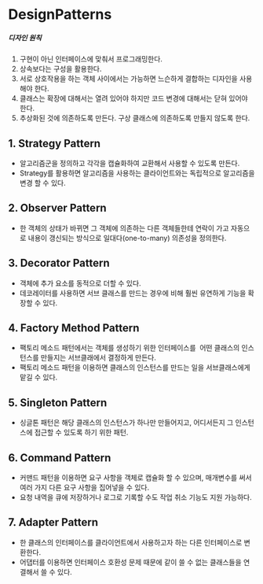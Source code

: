 # DesignPatterns

##### 디자인 원칙 #####
1. 구현이 아닌 인터페이스에 맞춰서 프로그래밍한다.
2. 상속보다는 구성을 활용한다.
3. 서로 상호작용을 하는 객체 사이에서는 가능하면 느슨하게 결합하는 디자인을 사용해야 한다.
4. 클래스는 확장에 대해서는 열려 있어야 하지만 코드 변경에 대해서는 닫혀 있어야 한다.
5. 추상화된 것에 의존하도록 만든다. 구상 클래스에 의존하도록 만들지 않도록 한다.

## 1. Strategy Pattern
  - 알고리즘군을 정의하고 각각을 캡슐화하여 교환해서 사용할 수 있도록 만든다.
  - Strategy를 활용하면 알고리즘을 사용하는 클라이언트와는 독립적으로 알고리즘을 변경 할 수 있다.
## 2. Observer Pattern
  - 한 객체의 상태가 바뀌면 그 객체에 의존하는 다른 객체들한테 연락이 가고 자동으로 내용이 갱신되는 방식으로 일대다(one-to-many) 의존성을 정의한다.
## 3. Decorator Pattern
  - 객체에 추가 요소를 동적으로 더할 수 있다.
  - 데코레이터를 사용하면 서브 클래스를 만드는 경우에 비해 훨씬 유연하게 기능을 확장할 수 있다.
## 4. Factory Method Pattern
  - 팩토리 메소드 패턴에서는 객체를 생성하기 위한 인터페이스를  어떤 클래스의 인스턴스를 만들지는 서브클래에서 결정하게 만든다.
  - 팩토리 메소드 패턴을 이용하면 클래스의 인스턴스를 만드는 일을 서브클래스에게 맡길 수 있다.
## 5. Singleton Pattern
  - 싱글톤 패턴은 해당 클래스의 인스턴스가 하나만 만들어지고, 어디서든지 그 인스턴스에 접근할 수 있도록 하기 위한 패턴.
## 6. Command Pattern
  - 커맨드 패턴을 이용하면 요구 사항을 객체로 캡슐화 할 수 있으며, 매개변수를 써서 여러 가지 다른 요구 사항을 집어넣을 수 있다.
  - 요청 내역을 큐에 저장하거나 로그로 기록할 수도 작업 취소 기능도 지원 가능하다.
## 7. Adapter Pattern
  - 한 클래스의 인터페이스를 클라이언트에서 사용하고자 하는 다른 인터페이스로 변환한다.
  - 어댑터를 이용하면 인터페이스 호환성 문제 때문에 같이 쓸 수 없는 클래스들을 연결해서 쓸 수 있다.
